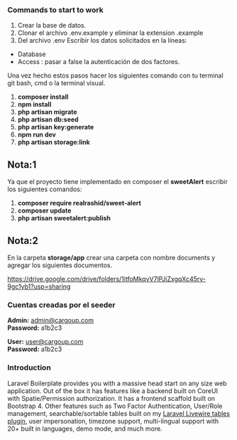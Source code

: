 ### Commands to start to work

1. Crear la base de datos.
2. Clonar el archivo .env.example y eliminar la extension .example
3. Del archivo .env Escribir los datos solicitados en la líneas:
 * Database
 * Access : pasar a false la autenticación de dos factores.

Una vez hecho estos pasos hacer los siguientes comando con tu terminal git bash, cmd o la terminal visual.

1. **composer install**
2. **npm install**
3. **php artisan migrate**
4. **php artisan db:seed**
5. **php artisan key:generate**
6. **npm run dev**
7. **php artisan storage:link**

## Nota:1

Ya que el proyecto tiene implementado en composer el **sweetAlert** escribir los siguientes comandos:

1. **composer require realrashid/sweet-alert**
2. **composer update**
3. **php artisan sweetalert:publish**

## Nota:2

En la carpeta **storage/app** crear una carpeta con nombre documents y agregar los siguientes documentos.

https://drive.google.com/drive/folders/1itfoMkqvV7lPJiZxgqXc45rv-9gc1yb1?usp=sharing

### Cuentas creadas por el seeder

**Admin:** admin@cargoup.com  
**Password:** a1b2c3

**User:** user@cargoup.com  
**Password:** a1b2c3


### Introduction

Laravel Boilerplate provides you with a massive head start on any size web application. Out of the box it has features like a backend built on CoreUI with Spatie/Permission authorization. It has a frontend scaffold built on Bootstrap 4. Other features such as Two Factor Authentication, User/Role management, searchable/sortable tables built on my [Laravel Livewire tables plugin](https://github.com/rappasoft/laravel-livewire-tables), user impersonation, timezone support, multi-lingual support with 20+ built in languages, demo mode, and much more.

